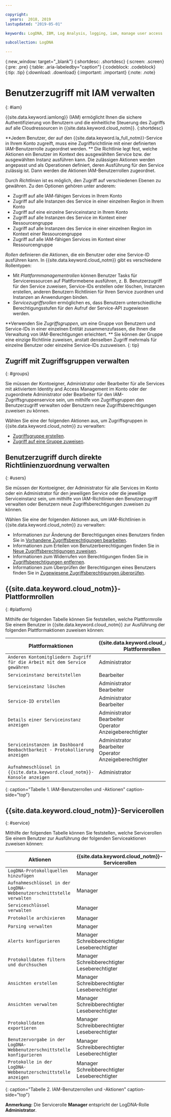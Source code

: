 ```yaml
---

copyright:
  years:  2018, 2019
lastupdated: "2019-05-01"

keywords: LogDNA, IBM, Log Analysis, logging, iam, manage user access

subcollection: LogDNA

---
```


{:new_window: target="_blank"}
{:shortdesc: .shortdesc}
{:screen: .screen}
{:pre: .pre}
{:table: .aria-labeledby="caption"}
{:codeblock: .codeblock}
{:tip: .tip}
{:download: .download}
{:important: .important}
{:note: .note}

 
# Benutzerzugriff mit IAM verwalten
{: #iam}

{{site.data.keyword.iamlong}} (IAM) ermöglicht Ihnen die sichere Authentifizierung von Benutzern und die einheitliche Steuerung des Zugriffs auf alle Cloudressourcen in {{site.data.keyword.cloud_notm}}. 
{:shortdesc}

**Jedem Benutzer, der auf den {{site.data.keyword.la_full_notm}}-Service in Ihrem Konto zugreift, muss eine Zugriffsrichtlinie mit einer definierten IAM-Benutzerrolle zugeordnet werden. ** Die Richtlinie legt fest, welche Aktionen ein Benutzer im Kontext des ausgewählten Service bzw. der ausgewählten Instanz ausführen kann. Die zulässigen Aktionen werden angepasst und als Operationen definiert, deren Ausführung für den Service zulässig ist. Dann werden die Aktionen IAM-Benutzerrollen zugeordnet.

Durch *Richtlinien* ist es möglich, den Zugriff auf verschiedenen Ebenen zu gewähren. Zu den Optionen gehören unter anderem: 

* Zugriff auf alle IAM-fähigen Services in Ihrem Konto
* Zugriff auf alle Instanzen des Service in einer einzelnen Region in Ihrem Konto
* Zugriff auf eine einzelne Serviceinstanz in Ihrem Konto
* Zugriff auf alle Instanzen des Service im Kontext einer Ressourcengruppe
* Zugriff auf alle Instanzen des Service in einer einzelnen Region im Kontext einer Ressourcengruppe
* Zugriff auf alle IAM-fähigen Services im Kontext einer Ressourcengruppe

*Rollen* definieren die Aktionen, die ein Benutzer oder eine Service-ID ausführen kann. In {{site.data.keyword.cloud_notm}} gibt es verschiedene Rollentypen:

* Mit *Plattformmanagementrollen* können Benutzer Tasks für Serviceressourcen auf Plattformebene ausführen, z. B. Benutzerzugriff für den Service zuweisen, Service-IDs erstellen oder löschen, Instanzen erstellen, anderen Benutzern Richtlinien für Ihren Service zuordnen und Instanzen an Anwendungen binden.
* *Servicezugriffsrollen* ermöglichen es, dass Benutzern unterschiedliche Berechtigungsstufen für den Aufruf der Service-API zugewiesen werden.

**Verwenden Sie *Zugriffsgruppen*, um eine Gruppe von Benutzern und Service-IDs in einer einzelnen Entität zusammenzufassen, die Ihnen die Verwaltung von IAM-Berechtigungen erleichtert. ** Sie können der Gruppe eine einzige Richtlinie zuweisen, anstatt denselben Zugriff mehrmals für einzelne Benutzer oder einzelne Service-IDs zuzuweisen.
{: tip}


## Zugriff mit Zugriffsgruppen verwalten
{: #groups}

Sie müssen der Kontoeigner, Administrator oder Bearbeiter für alle Services mit aktiviertem Identity and Access Management im Konto oder der zugeordnete Administrator oder Bearbeiter für den IAM-Zugriffsgruppenservice sein, um mithilfe von Zugriffsgruppen den Benutzerzugriff verwalten oder Benutzern neue Zugriffsberechtigungen zuweisen zu können. 

Wählen Sie eine der folgenden Aktionen aus, um Zugriffsgruppen in {{site.data.keyword.cloud_notm}} zu verwalten:

* [Zugriffsgruppe erstellen](/docs/iam?topic=iam-groups#create_ag).
* [Zugriff auf eine Gruppe zuweisen](/docs/iam?topic=iam-groups#access_ag).


## Benutzerzugriff durch direkte Richtlinienzuordnung verwalten
{: #users}

Sie müssen der Kontoeigner, der Administrator für alle Services im Konto oder ein Administrator für den jeweiligen Service oder die jeweilige Serviceinstanz sein, um mithilfe von IAM-Richtlinien den Benutzerzugriff verwalten oder Benutzern neue Zugriffsberechtigungen zuweisen zu können. 

Wählen Sie eine der folgenden Aktionen aus, um IAM-Richtlinien in {{site.data.keyword.cloud_notm}} zu verwalten:

* Informationen zur Änderung der Berechtigungen eines Benutzers finden Sie in [Vorhandene Zugriffsberechtigungen bearbeiten](/docs/iam?topic=iam-iammanidaccser#edit_existing).
* Informationen zum Erteilen von Benutzerberechtigungen finden Sie in [Neue Zugriffsberechtigungen zuweisen](/docs/iam?topic=iam-iammanidaccser#assign_new_access).
* Informationen zum Widerrufen von Berechtigungen finden Sie in [Zugriffsberechtigungen entfernen](/docs/iam?topic=iam-iammanidaccser#removing_access).
* Informationen zum Überprüfen der Berechtigungen eines Benutzers finden Sie in [Zugewiesene Zugriffsberechtigungen überprüfen](/docs/iam?topic=iam-iammanidaccser#review_your_access).




## {{site.data.keyword.cloud_notm}}-Plattformrollen
{: #platform}

Mithilfe der folgenden Tabelle können Sie feststellen, welche Plattformrolle Sie einem Benutzer in {{site.data.keyword.cloud_notm}} zur Ausführung der folgenden Plattformaktionen zuweisen können:

| Plattformaktionen                                                         | {{site.data.keyword.cloud_notm}}-Plattformrollen    | 
|--------------------------------------------------------------------------|------------------------------------------------------|
| `Anderen Kontomitgliedern Zugriff für die Arbeit mit dem Service gewähren`            | Administrator                                        | 
| `Serviceinstanz bereitstellen`                                           | Bearbeiter                            | 
| `Serviceinstanz löschen`                                              | Administrator </br>Bearbeiter                            | 
| `Service-ID erstellen`                                                    | Administrator </br>Bearbeiter                            |
| `Details einer Serviceinstanz anzeigen`                                     | Administrator </br>Bearbeiter </br>Operator </br>Anzeigeberechtigter  | 
| `Serviceinstanzen im Dashboard Beobachtbarkeit - Protokollierung anzeigen`          | Administrator </br>Bearbeiter </br>Operator </br>Anzeigeberechtigter  | 
| `Aufnahmeschlüssel in {{site.data.keyword.cloud_notm}}-Konsole anzeigen` | Administrator                                        | 
{: caption="Tabelle 1. IAM-Benutzerrollen und -Aktionen" caption-side="top"}



## {{site.data.keyword.cloud_notm}}-Servicerollen
{: #service}

Mithilfe der folgenden Tabelle können Sie feststellen, welche Servicerollen Sie einem Benutzer zur Ausführung der folgenden Serviceaktionen zuweisen können:

| Aktionen                                                                 | {{site.data.keyword.cloud_notm}}-Servicerollen     | 
|-------------------------------------------------------------------------|------------------------------------------------------|
| `LogDNA-Protokollquellen hinzufügen`                                                | Manager                                              |
| `Aufnahmeschlüssel in der LogDNA-Webbenutzerschnittstelle verwalten`                       | Manager                                              |
| `Serviceschlüssel verwalten`                                                   | Manager                                              |
| `Protokolle archivieren`                                                          | Manager                                              |
| `Parsing verwalten`                                                        | Manager                                              |
| `Alerts konfigurieren`                                                      | Manager </br>Schreibberechtigter</br>Leseberechtigter                      | 
| `Protokolldaten filtern und durchsuchen`                                            | Manager </br>Schreibberechtigter</br>Leseberechtigter                      |
| `Ansichten erstellen`                                                          | Manager </br>Schreibberechtigter</br>Leseberechtigter                      |
| `Ansichten verwalten`                                                          | Manager </br>Schreibberechtigter</br>Leseberechtigter                      |
| `Protokolldaten exportieren`                                                       | Manager </br>Schreibberechtigter</br>Leseberechtigter                      |
| `Benutzervorgabe in der LogDNA-Webbenutzerschnittstelle konfigurieren`                       | Manager </br>Schreibberechtigter</br>Leseberechtigter                      |
| `Protokolle in der LogDNA-Webbenutzerschnittstelle anzeigen`                                   | Manager </br>Schreibberechtigter</br>Leseberechtigter                      | 
{: caption="Tabelle 2. IAM-Benutzerrollen und -Aktionen" caption-side="top"}


**Anmerkung:** Die Servicerolle **Manager** entspricht der LogDNA-Rolle **Administrator**.






